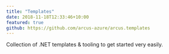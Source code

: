 ```yaml
---
title: "Templates"
date: 2018-11-18T12:33:46+10:00
featured: true
github: https://github.com/arcus-azure/arcus.templates
---
```


Collection of .NET templates & tooling to get started very easily.
